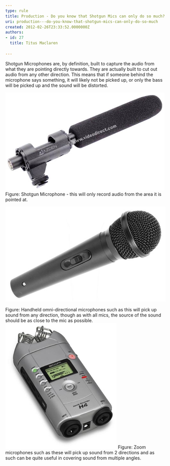 ```yaml
---
type: rule
title: Production - Do you know that Shotgun Mics can only do so much?
uri: production---do-you-know-that-shotgun-mics-can-only-do-so-much
created: 2012-02-26T23:33:52.0000000Z
authors:
- id: 27
  title: Titus Maclaren

---
```


 
Shotgun Microphones are, by definition, built to capture the audio from what they are pointing directly towards. They are actually built to cut out audio from any other direction. This means that if someone behind the microphone says something, it will likely not be picked up, or only the bass will be picked up and the sound will be distorted.
 
​![sgm-1000-lg.jpg](sgm-1000-lg.jpg)
Figure: Shotgun Microphone - this will only record audio from the area it is pointed at.

![92914.jpg](92914.jpg)


Figure: Handheld omni-directional microphones such as this will pick up sound from any direction, though as with all mics, the source of the sound should be as close to the mic as possible.
![zoom-h4.jpg](zoom-h4.jpg)
Figure: Zoom microphones such as these will pick up sound from 2 directions and as such can be quite useful in covering sound from multiple angles.

